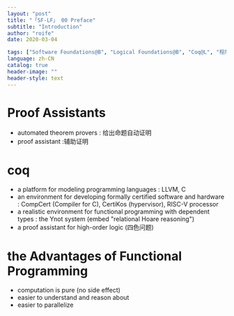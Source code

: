 ```yaml
---
layout: "post"
title: "「SF-LF」 00 Preface"
subtitle: "Introduction"
author: "roife"
date: 2020-03-04

tags: ["Software Foundations@B", "Logical Foundations@B", "Coq@L", "程序语言理论@D", "形式化验证@D"]
language: zh-CN
catalog: true
header-image: ""
header-style: text
---
```


# Proof Assistants

- automated theorem provers
  : 给出命题自动证明
- proof assistant
  :辅助证明

# coq

- a platform for modeling programming languages
  : LLVM, C
- an environment for developing formally certified software and hardware
  : CompCert (Compiler for C), CertiKos (hypervisor), RISC-V processor
- a realistic environment for functional programming with dependent types
  : the Ynot system (embed "relational Hoare reasoning")
- a proof assistant for high-order logic (四色问题)

# the Advantages of Functional Programming

- computation is pure (no side effect)
- easier to understand and reason about
- easier to parallelize
